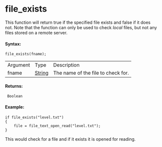 # file_exists

This function will return true if the specified file exists and false if
it does not. Note that the function can only be used to check *local*
files, but not any files stored on a remote server.

#### Syntax:

``` gml
file_exists(fname);
```

|          |                                                                           |                                    |
|----------|---------------------------------------------------------------------------|------------------------------------|
| Argument | Type                                                                      | Description                        |
| fname    |  [String](../../../../../GameMaker_Language/GML_Overview/Data_Types)  | The name of the file to check for. |

#### Returns:

``` gml
 Boolean
```

#### Example:

``` gml
if file_exists("level.txt")
{
    file = file_text_open_read("level.txt");
}
```

This would check for a file and if it exists it is opened for reading.

